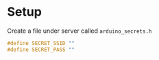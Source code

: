 # Setup

Create a file under server called `arduino_secrets.h`

```c++
#define SECRET_SSID ""
#define SECRET_PASS ""

```